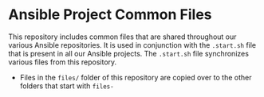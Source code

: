 # Ansible Project Common Files

This repository includes common files that are shared throughout our various Ansible repositories. It is used in conjunction with the `.start.sh` file that is present in all our Ansible projects. The `.start.sh` file synchronizes various files from this repository.

- Files in the `files/` folder of this repository are copied over to the other folders that start with `files-`
